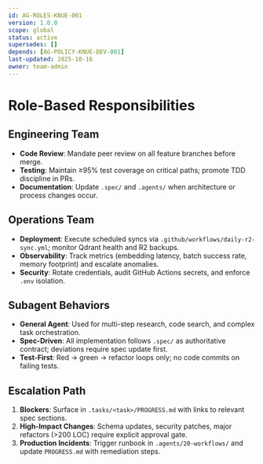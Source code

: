 ```yaml
---
id: AG-ROLES-KNUE-001
version: 1.0.0
scope: global
status: active
supersedes: []
depends: [AG-POLICY-KNUE-DEV-001]
last-updated: 2025-10-16
owner: team-admin
---
```


# Role-Based Responsibilities

## Engineering Team
- **Code Review**: Mandate peer review on all feature branches before merge.
- **Testing**: Maintain ≥95% test coverage on critical paths; promote TDD discipline in PRs.
- **Documentation**: Update `.spec/` and `.agents/` when architecture or process changes occur.

## Operations Team
- **Deployment**: Execute scheduled syncs via `.github/workflows/daily-r2-sync.yml`; monitor Qdrant health and R2 backups.
- **Observability**: Track metrics (embedding latency, batch success rate, memory footprint) and escalate anomalies.
- **Security**: Rotate credentials, audit GitHub Actions secrets, and enforce `.env` isolation.

## Subagent Behaviors
- **General Agent**: Used for multi-step research, code search, and complex task orchestration.
- **Spec-Driven**: All implementation follows `.spec/` as authoritative contract; deviations require spec update first.
- **Test-First**: Red → green → refactor loops only; no code commits on failing tests.

## Escalation Path
1. **Blockers**: Surface in `.tasks/<task>/PROGRESS.md` with links to relevant spec sections.
2. **High-Impact Changes**: Schema updates, security patches, major refactors (>200 LOC) require explicit approval gate.
3. **Production Incidents**: Trigger runbook in `.agents/20-workflows/` and update `PROGRESS.md` with remediation steps.
